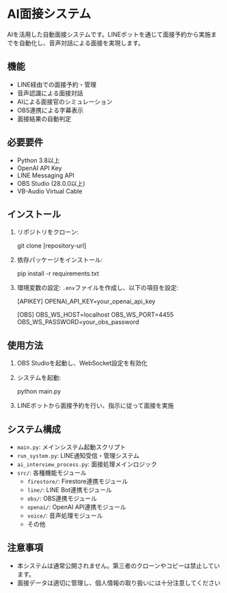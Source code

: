 # AI面接システム

AIを活用した自動面接システムです。LINEボットを通じて面接予約から実施までを自動化し、音声対話による面接を実現します。

## 機能

- LINE経由での面接予約・管理
- 音声認識による面接対話
- AIによる面接官のシミュレーション
- OBS連携による字幕表示
- 面接結果の自動判定

## 必要要件

- Python 3.8以上
- OpenAI API Key
- LINE Messaging API
- OBS Studio (28.0.0以上)
- VB-Audio Virtual Cable

## インストール

1. リポジトリをクローン:

    git clone [repository-url]

2. 依存パッケージをインストール:

    pip install -r requirements.txt

3. 環境変数の設定:
`.env`ファイルを作成し、以下の項目を設定:

    [APIKEY]
    OPENAI_API_KEY=your_openai_api_key

    [OBS]
    OBS_WS_HOST=localhost
    OBS_WS_PORT=4455
    OBS_WS_PASSWORD=your_obs_password

## 使用方法

1. OBS Studioを起動し、WebSocket設定を有効化

2. システムを起動:

    python main.py

3. LINEボットから面接予約を行い、指示に従って面接を実施

## システム構成

- `main.py`: メインシステム起動スクリプト
- `run_system.py`: LINE通知受信・管理システム
- `ai_interview_process.py`: 面接処理メインロジック
- `src/`: 各種機能モジュール
  - `firestore/`: Firestore連携モジュール
  - `line/`: LINE Bot連携モジュール
  - `obs/`: OBS連携モジュール
  - `openai/`: OpenAI API連携モジュール
  - `voice/`: 音声処理モジュール
  - その他

## 注意事項

- 本システムは通常公開されません。第三者のクローンやコピーは禁止しています。
- 面接データは適切に管理し、個人情報の取り扱いには十分注意してください
